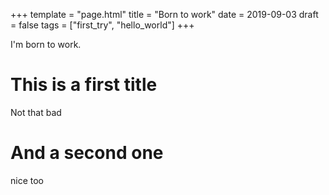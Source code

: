 +++
template = "page.html"
title = "Born to work"
date =  2019-09-03
draft = false
tags = ["first_try", "hello_world"]
+++

I'm born to work.

# This is a first title

Not that bad

# And a second one

nice too